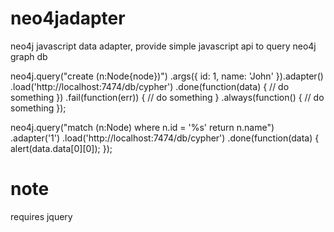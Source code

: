 neo4jadapter
============

neo4j javascript data adapter, provide simple javascript api to query neo4j graph db

neo4j.query("create (n:Node{node})")
        .args({
          id: 1,
          name: 'John'
        }).adapter()
        .load('http://localhost:7474/db/cypher')
        .done(function(data) {
          // do something
        })
        .fail(function(err)) {
          // do something
        }
        .always(function() {
          // do something
        });

neo4j.query("match (n:Node) where n.id = '%s' return n.name")
        .adapter('1')
        .load('http://localhost:7474/db/cypher')
        .done(function(data) {
          alert(data.data[0][0]);
        });

note
====
requires jquery

